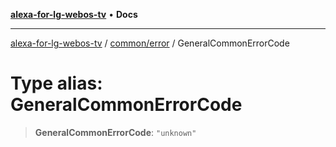 [**alexa-for-lg-webos-tv**](../../../README.md) • **Docs**

***

[alexa-for-lg-webos-tv](../../../modules.md) / [common/error](../README.md) / GeneralCommonErrorCode

# Type alias: GeneralCommonErrorCode

> **GeneralCommonErrorCode**: `"unknown"`
